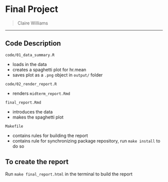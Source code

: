 # Final Project

> Claire Williams

------------------------------------------------------------------------

## Code Description

`code/01_data_summary.R`

  - loads in the data
  - creates a spaghetti plot for hr.mean
  - saves plot as a `.png` object in `output/` folder
  
`code/02_render_report.R`

  - renders `midterm_report.Rmd`

`final_report.Rmd`

  - introduces the data
  - makes the spaghetti plot

`Makefile`

  - contains rules for building the report
  - contains rule for synchronizing package repository, run `make install` to do so
  
## To create the report

Run `make final_report.html` in the terminal to build the report
  